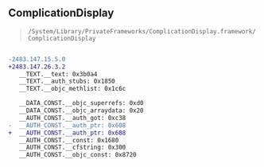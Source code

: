 ## ComplicationDisplay

> `/System/Library/PrivateFrameworks/ComplicationDisplay.framework/ComplicationDisplay`

```diff

-2483.147.15.5.0
+2483.147.26.3.2
   __TEXT.__text: 0x3b0a4
   __TEXT.__auth_stubs: 0x1850
   __TEXT.__objc_methlist: 0x1c6c

   __DATA_CONST.__objc_superrefs: 0xd0
   __DATA_CONST.__objc_arraydata: 0x20
   __AUTH_CONST.__auth_got: 0xc38
-  __AUTH_CONST.__auth_ptr: 0x608
+  __AUTH_CONST.__auth_ptr: 0x688
   __AUTH_CONST.__const: 0x1680
   __AUTH_CONST.__cfstring: 0x300
   __AUTH_CONST.__objc_const: 0x8720

```
